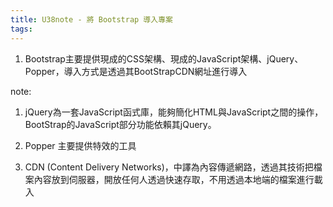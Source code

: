 ```yaml
---
title: U38note - 將 Bootstrap 導入專案
tags:
---
```


1. Bootstrap主要提供現成的CSS架構、現成的JavaScript架構、jQuery、Popper，導入方式是透過其BootStrapCDN網址進行導入



note:
1. jQuery為一套JavaScript函式庫，能夠簡化HTML與JavaScript之間的操作，BootStrap的JavaScript部分功能依賴其jQuery。

2. Popper 主要提供特效的工具

3. CDN (Content Delivery Networks)，中譯為內容傳遞網路，透過其技術把檔案內容放到伺服器，開放任何人透過快速存取，不用透過本地端的檔案進行載入
